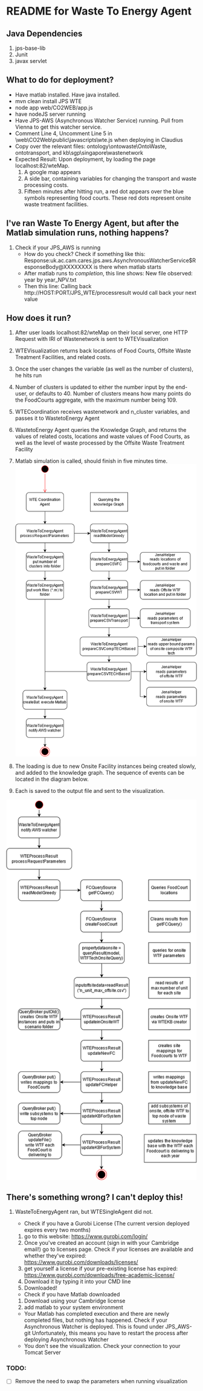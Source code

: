 # README for Waste To Energy Agent
## Java Dependencies
1. jps-base-lib
2. Junit
3. javax servlet

## What to do for deployment? 
 - Have matlab installed. Have java installed. 
 - mvn clean install JPS WTE
 - node app web/CO2WEB/app.js
 - have nodeJS server running
 - Have JPS-AWS (Asynchronous Watcher Service) running. Pull from Vienna to get this watcher service. 
 - Comment Line 4, Uncomment Line 5 in \web\CO2Web\public\javascripts\wte.js when deploying in Claudius
 - Copy over the relevant files: ontology\ontowaste\OntoWaste, ontotransport, and kb\sgp\singapore\wastenetwork
 - Expected Result: Upon deployment, by loading the page localhost:82/wteMap. 
 	1. A google map appears
 	2. A side bar, containing variables for changing the transport and waste processing costs. 
 	3. Fifteen minutes after hitting run, a red dot appears over the blue symbols representing food courts. These red dots represent onsite waste
 	treatment facilities. 
## I've ran Waste To Energy Agent, but after the Matlab simulation runs, nothing happens?
1. Check if your JPS_AWS is running
	- How do you check? Check if something like this: Response:uk.ac.cam.cares.jps.aws.AsynchronousWatcherService$ResponseBody@XXXXXXXX is there when matlab starts
	- After matlab runs to *completion*, this line shows: New file observed: year by year_NPV.txt
	- Then this line: Calling back http://HOST:PORT/JPS_WTE/processresult would call back your next value

## How does it run? 
1. After user loads localhost:82/wteMap on their local server, one HTTP Request with IRI of Wastenetwork is sent to WTEVisualization
2. WTEVisualization returns back locations of Food Courts, Offsite Waste Treatment Facilities, and related costs. 
3. Once the user changes the variable (as well as the number of clusters), he hits run
4. Number of clusters is updated to either the number input by the end-user, or defaults to 40. Number of clusters means how many points do the FoodCourts aggregate, with the maximum number being 109. 
5. WTECoordination receives wastenetwork and n_cluster variables, and passes it to WastetoEnergy Agent
6. WastetoEnergy Agent queries the Knowledge Graph, and returns the values of related costs, locations and waste values of Food Courts, as well as the level of waste processed by the Offsite Waste Treatment Facility
7. Matlab simulation is called, should finish in five minutes time. 
![WasteToEnergy UML Activity Diagram](images/ActivityWasteToEnergy.png)

8. The loading is due to new Onsite Facility instances being created slowly, and added to the knowledge graph. The sequence of events can be located in the diagram below. 
9. Each is saved to the output file and sent to the visualization. 

![WTEProcessResult UML Activity Diagram](images/ActivityWTEProcessResult.png)

## There's something wrong? I can't deploy this!
1. WasteToEnergyAgent ran, but WTESingleAgent did not. 
   - Check if you have a Gurobi License (The current version deployed expires every two months)
    1. go to this website: https://www.gurobi.com/login/
	 2. Once you've created an account (sign in with your Cambridge email!) go to licenses page. Check if your licenses are available and whether they've expired: https://www.gurobi.com/downloads/licenses/
	 3. get yourself a license if your pre-existing license has expired: https://www.gurobi.com/downloads/free-academic-license/
	 4. Download it by typing it into your CMD line
	 5. Downloaded!
		
   - Check if you have Matlab downloaded
    1. Download using your Cambridge license
	 2. add matlab to your system environment
	 
   - Your Matlab has completed execution and there are newly completed files, but nothing has happened. 
     Check if your Asynchronous Watcher is deployed. This is found under JPS_AWS-git
	 Unfortunately, this means you have to restart the process after deploying Asynchronous Watcher
   - You don't see the visualization. 
     Check your connection to your Tomcat Server
### TODO: 
 - [ ] Remove the need to swap the parameters when running visualization